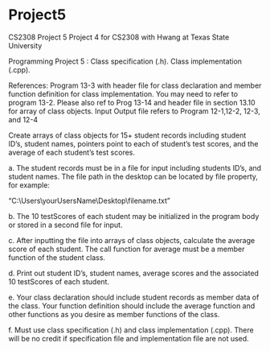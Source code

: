 # Project5
CS2308 Project 5
Project 4 for CS2308 with Hwang at Texas State University

Programming Project 5 : Class specification (.h). Class implementation (.cpp).

References: Program 13-3 with header file for class declaration and member function definition for class implementation. You may need to refer to program 13-2. Please also ref to Prog 13-14 and header file in section 13.10 for array of class objects.
Input Output file refers to Program 12-1,12-2, 12-3, and 12-4

Create arrays of class objects for 15+ student records including student ID’s, student names, pointers point to each of student’s test scores, and the average of each student’s test scores. 


a.	The student records must be in a file for input including students ID’s, and student names. The file path in the desktop can be located by file property, for example: 
  
  “C:\\Users\\yourUsersName\\Desktop\\filename.txt”

b.	The 10 testScores of each student may be initialized in the program body or stored in a second file for input.

c.	After inputting the file into arrays of class objects, calculate the average score of each student. The call function for average must be a member function of the student class.
 
d.	Print out student ID’s, student names, average scores and the associated 10 testScores of each student.

e.	Your class declaration should include student records as member data of the class. Your function definition should include the average function and other functions as you desire as member functions of the class.

f.	Must use class specification (.h) and class implementation (.cpp). There will be no credit if specification file and implementation file are not used.
